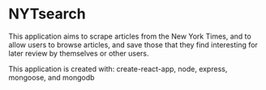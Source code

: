 # NYTsearch

This application aims to scrape articles from the New York Times, and to allow users to browse articles, and save those that they find interesting for later review by themselves or other users. 

This application is created with:
create-react-app,
node,
express,
mongoose, and
mongodb
